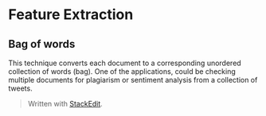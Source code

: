 
# Feature Extraction

## Bag of words

This technique converts each document to a corresponding unordered collection of words (bag). One of the applications, could be checking multiple documents for plagiarism or sentiment analysis from a collection of tweets.



> Written with [StackEdit](https://stackedit.io/).
<!--stackedit_data:
eyJoaXN0b3J5IjpbLTE4OTA3MTc5NjNdfQ==
-->